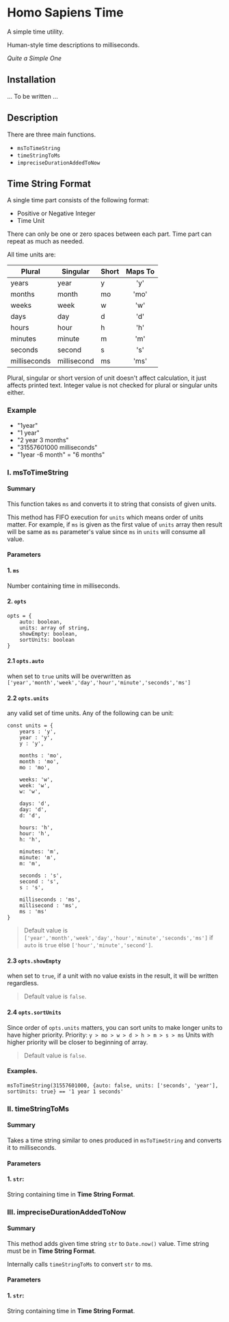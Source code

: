 # Homo Sapiens Time

A simple time utility.

Human-style time descriptions to milliseconds.

_Quite a Simple One_

## Installation
... To be written ...
## Description
There are three main functions.

- `msToTimeString`
- `timeStringToMs`
- `impreciseDurationAddedToNow`

## Time String Format
A single time part consists of the following format:
- Positive or Negative Integer
- Time Unit

There can only be one or zero spaces between each part.
Time part can repeat as much as needed.

All time units are: 

| Plural        | Singular     | Short | Maps To|
|---------------|--------------|-------|:------:|
| years         | year         | y     | 'y'    |     
| months        | month        | mo    | 'mo'   |      
| weeks         | week         | w     | 'w'    |     
| days          | day          | d     | 'd'    |     
| hours         | hour         | h     | 'h'    |    
| minutes       | minute       | m     | 'm'    |     
| seconds       | second       | s     | 's'    |     
| milliseconds  | millisecond  | ms    | 'ms'   |     

Plural, singular or short version of unit doesn't affect calculation,
it just affects printed text. Integer value is not checked for plural or singular units either.

### Example

- "1year"
- "1 year"
- "2 year 3 months"
- "31557601000 milliseconds"
- "1year -6 month" = "6 months"

### I. msToTimeString

#### Summary
This function takes `ms` and converts it to string that consists of given units.

This method has FIFO execution for `units` which means order of units matter.
For example, if `ms` is given as the first value of `units` array then result will be same as `ms` parameter's value since `ms` in `units` will consume all value.

#### Parameters

#### 1. `ms`
Number containing time in milliseconds.

#### 2. `opts`
```JS
opts = {
    auto: boolean,
    units: array of string,
    showEmpty: boolean,
    sortUnits: boolean
}
```
#### 2.1 `opts.auto` 

when set to `true` units will be overwritten as `['year','month','week','day','hour','minute','seconds','ms']`

#### 2.2 `opts.units`
any valid set of time units. Any of the following can be unit:
```JS
const units = {
    years : 'y',
    year : 'y',
    y : 'y',

    months : 'mo',
    month : 'mo',
    mo : 'mo',

    weeks: 'w',
    week: 'w',
    w: 'w',

    days: 'd',
    day: 'd',
    d: 'd',

    hours: 'h',
    hour: 'h',
    h: 'h',

    minutes: 'm',
    minute: 'm',
    m: 'm',

    seconds : 's',
    second : 's',
    s : 's',

    milliseconds : 'ms',
    millisecond : 'ms',
    ms : 'ms'
}
```
> Default value is `['year','month','week','day','hour','minute','seconds','ms']` if `auto` is `true` else `['hour','minute','second']`.

#### 2.3 `opts.showEmpty`
when set to `true`, if a unit with no value exists in the result, it will be written regardless. 
> Default value is `false`.

#### 2.4 `opts.sortUnits`
Since order of `opts.units` matters, you can sort units to make longer units to have higher priority.
Priority: `y > mo > w > d > h > m > s > ms`
Units with higher priority will be closer to beginning of array.

> Default value is `false`.


#### Examples.
```JS
msToTimeString(31557601000, {auto: false, units: ['seconds', 'year'], sortUnits: true} == '1 year 1 seconds'

```

### II. timeStringToMs
#### Summary
Takes a time string similar to ones produced in `msToTimeString` and converts it to milliseconds.

#### Parameters

#### 1. `str`:
String containing time in **Time String Format**.

### III. impreciseDurationAddedToNow

#### Summary

This method adds given time string `str` to `Date.now()` value.
Time string must be in **Time String Format**.

Internally calls `timeStringToMs` to convert `str` to ms.

#### Parameters

#### 1. `str`:
String containing time in **Time String Format**.